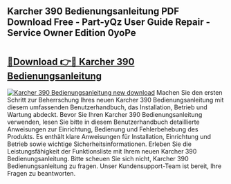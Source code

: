 ## Karcher 390 Bedienungsanleitung PDF Download Free - Part-yQz User Guide Repair - Service Owner Edition 0yoPe

# <h2><a href="http://df3q3j.blite.top/?on=Karcher+390+Bedienungsanleitung">🔗Download 👉🔴 Karcher 390 Bedienungsanleitung</a></h2>

[![Karcher 390 Bedienungsanleitung new download](https://i.imgur.com/lujVjoI.png)](http://df3q3j.blite.top/?on=Karcher+390+Bedienungsanleitung)
Machen Sie den ersten Schritt zur Beherrschung Ihres neuen Karcher 390 Bedienungsanleitung mit diesem umfassenden Benutzerhandbuch, das Installation, Betrieb und Wartung abdeckt. Bevor Sie Ihren Karcher 390 Bedienungsanleitung verwenden, lesen Sie bitte in diesem Benutzerhandbuch detaillierte Anweisungen zur Einrichtung, Bedienung und Fehlerbehebung des Produkts. Es enthält klare Anweisungen für Installation, Einrichtung und Betrieb sowie wichtige Sicherheitsinformationen. Erleben Sie die Leistungsfähigkeit der Funktionsliste mit Ihrem neuen Karcher 390 Bedienungsanleitung. Bitte scheuen Sie sich nicht, Karcher 390 Bedienungsanleitung zu fragen. Unser Kundensupport-Team ist bereit, Ihre Fragen zu beantworten.
